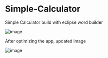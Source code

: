 # Simple-Calculator
Simple Calculator build with eclipse word builder

![image](https://user-images.githubusercontent.com/24220136/222349940-2a0b1a8b-7dd1-4017-80e7-a46daf4d863b.png)

After optimizing the app, updated image

![image](https://user-images.githubusercontent.com/24220136/222895887-f81f0102-954b-4493-830f-6e78c1727b43.png)
